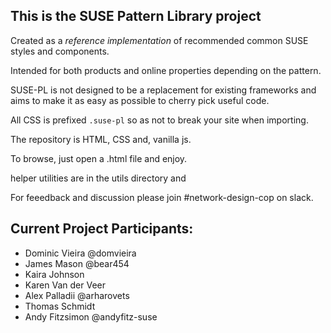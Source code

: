 ## This is the SUSE Pattern Library project 

Created as a *reference implementation* of recommended common SUSE styles and components.

Intended for both products and online properties depending on the pattern.

SUSE-PL is not designed to be a replacement for existing frameworks and aims to make it as easy as possible to cherry pick useful code.

All CSS is prefixed `.suse-pl` so as not to break your site when importing.

The repository is HTML, CSS and, vanilla js.

To browse, just open a .html file and enjoy.

helper utilities are in the utils directory and

For feeedback and discussion please join #network-design-cop on slack.

## Current Project Participants: 
* Dominic Vieira @domvieira
* James Mason @bear454
* Kaira Johnson 
* Karen Van der Veer 
* Alex Palladii @arharovets
* Thomas Schmidt
* Andy Fitzsimon @andyfitz-suse
